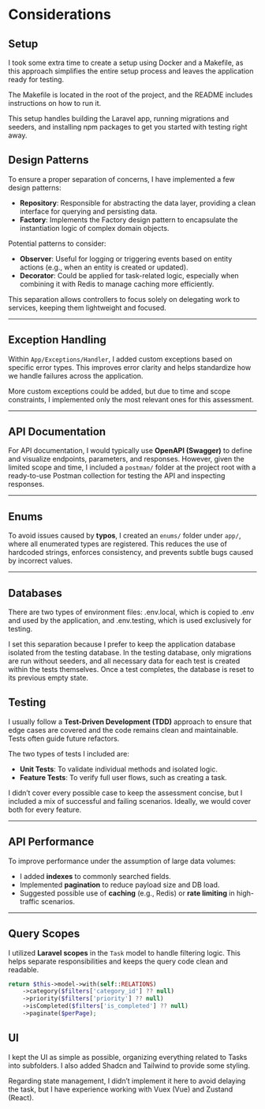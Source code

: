 # Considerations

## Setup

I took some extra time to create a setup using Docker and a Makefile, as this approach simplifies the entire setup process and leaves the application ready for testing.

The Makefile is located in the root of the project, and the README includes instructions on how to run it.

This setup handles building the Laravel app, running migrations and seeders, and installing npm packages to get you started with testing right away.

## Design Patterns

To ensure a proper separation of concerns, I have implemented a few design patterns:

- **Repository**: Responsible for abstracting the data layer, providing a clean interface for querying and persisting data.
- **Factory**: Implements the Factory design pattern to encapsulate the instantiation logic of complex domain objects.

Potential patterns to consider:

- **Observer**: Useful for logging or triggering events based on entity actions (e.g., when an entity is created or updated).
- **Decorator**: Could be applied for task-related logic, especially when combining it with Redis to manage caching more efficiently.

This separation allows controllers to focus solely on delegating work to services, keeping them lightweight and focused.

---

## Exception Handling

Within `App/Exceptions/Handler`, I added custom exceptions based on specific error types. This improves error clarity and helps standardize how we handle failures across the application.

More custom exceptions could be added, but due to time and scope constraints, I implemented only the most relevant ones for this assessment.

---

## API Documentation

For API documentation, I would typically use **OpenAPI (Swagger)** to define and visualize endpoints, parameters, and responses. However, given the limited scope and time, I included a `postman/` folder at the project root with a ready-to-use Postman collection for testing the API and inspecting responses.

---

## Enums

To avoid issues caused by **typos**, I created an `enums/` folder under `app/`, where all enumerated types are registered. This reduces the use of hardcoded strings, enforces consistency, and prevents subtle bugs caused by incorrect values.

---

## Databases

There are two types of environment files: .env.local, which is copied to .env and used by the application, and .env.testing, which is used exclusively for testing.

I set this separation because I prefer to keep the application database isolated from the testing database. In the testing database, only migrations are run without seeders, and all necessary data for each test is created within the tests themselves. Once a test completes, the database is reset to its previous empty state.

## Testing

I usually follow a **Test-Driven Development (TDD)** approach to ensure that edge cases are covered and the code remains clean and maintainable. Tests often guide future refactors.

The two types of tests I included are:

- **Unit Tests**: To validate individual methods and isolated logic.
- **Feature Tests**: To verify full user flows, such as creating a task.

I didn’t cover every possible case to keep the assessment concise, but I included a mix of successful and failing scenarios. Ideally, we would cover both for every feature.

---

## API Performance

To improve performance under the assumption of large data volumes:

- I added **indexes** to commonly searched fields.
- Implemented **pagination** to reduce payload size and DB load.
- Suggested possible use of **caching** (e.g., Redis) or **rate limiting** in high-traffic scenarios.

---

## Query Scopes

I utilized **Laravel scopes** in the `Task` model to handle filtering logic. This helps separate responsibilities and keeps the query code clean and readable.

```php
return $this->model->with(self::RELATIONS)
    ->category($filters['category_id'] ?? null)
    ->priority($filters['priority'] ?? null)
    ->isCompleted($filters['is_completed'] ?? null)
    ->paginate($perPage);
```


## UI

I kept the UI as simple as possible, organizing everything related to Tasks into subfolders. I also added Shadcn and Tailwind to provide some styling.

Regarding state management, I didn’t implement it here to avoid delaying the task, but I have experience working with Vuex (Vue) and Zustand (React).

